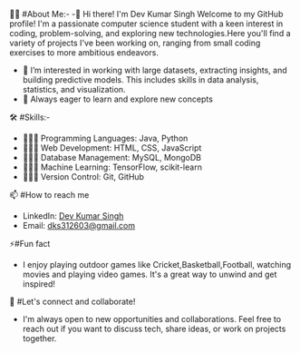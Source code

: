 👦🏻 #About Me:-
 -👋 Hi there! I'm Dev Kumar Singh Welcome to my GitHub profile! I'm a passionate computer science student with a keen interest in coding, problem-solving, and exploring new technologies.Here you'll find a variety 
    of projects I've been working on, ranging from small coding exercises to more ambitious endeavors.
 - 👀 I’m interested in working with large datasets, extracting insights, and building predictive models. This includes skills in data analysis, statistics, and visualization.
 - 🌱 Always eager to learn and explore new concepts
   
🛠️ #Skills:-
 - 🧑🏻‍💻 Programming Languages: Java, Python
 - 🧑🏻‍💻 Web Development: HTML, CSS, JavaScript
 - 🧑🏻‍💻 Database Management: MySQL, MongoDB
 - 🧑🏻‍💻 Machine Learning: TensorFlow, scikit-learn
 - 🧑🏻‍💻 Version Control: Git, GitHub
   
📫 #How to reach me
 - LinkedIn: [Dev Kumar Singh](https://www.linkedin.com/in/dev-kumar-singh-812b40252/)
 - Email: dks312603@gmail.com

⚡#Fun fact
 - I enjoy playing outdoor games like Cricket,Basketball,Football, watching movies and playing video games. It's a great way to unwind and get inspired!

🚀 #Let's connect and collaborate!
 - I'm always open to new opportunities and collaborations. Feel free to reach out if you want to discuss tech, share ideas, or work on projects together.
